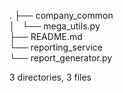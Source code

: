.
├── company_common  
│   └── mega_utils.py  
├── README.md  
└── reporting_service  
    └── report_generator.py  

3 directories, 3 files
